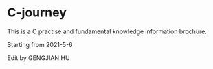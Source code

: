 # C-journey

This is a C practise and fundamental knowledge information brochure.

Starting from 2021-5-6

Edit by GENGJIAN HU

